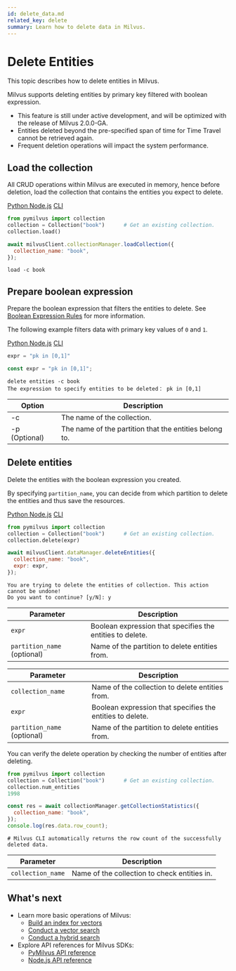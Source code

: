 ```yaml
---
id: delete_data.md
related_key: delete
summary: Learn how to delete data in Milvus.
---
```


# Delete Entities

This topic describes how to delete entities in Milvus.

Milvus supports deleting entities by primary key filtered with boolean expression.


<div class="alert caution">
    <ul>
        <li>This feature is still under active development, and will be optimized with the release of Milvus 2.0.0-GA.</li>
		<li>Entities deleted beyond the pre-specified span of time for Time Travel cannot be retrieved again.</li>
        <li>Frequent deletion operations will impact the system performance.</li>
    </ul>
</div>

## Load the collection

All CRUD operations within Milvus are executed in memory, hence before deletion, load the collection that contains the entities you expect to delete.

<div class="multipleCode">
  <a href="?python">Python </a>
  <a href="?javascript">Node.js</a>
  <a href="?cli">CLI</a>
</div>


```python
from pymilvus import collection
collection = Collection("book")      # Get an existing collection.
collection.load()
```

```javascript
await milvusClient.collectionManager.loadCollection({
  collection_name: "book",
});
```

```cli
load -c book
```

## Prepare boolean expression

Prepare the boolean expression that filters the entities to delete. See [Boolean Expression Rules](boolean.md) for more information.

The following example filters data with primary key values of `0` and `1`.

<div class="multipleCode">
  <a href="?python">Python </a>
  <a href="?javascript">Node.js</a>
  <a href="?cli">CLI</a>
</div>


```python
expr = "pk in [0,1]"
```

```javascript
const expr = "pk in [0,1]";
```

```cli
delete entities -c book
The expression to specify entities to be deleted： pk in [0,1]
```

<table class="language-cli">
    <thead>
        <tr>
            <th>Option</th>
            <th>Description</th>
        </tr>
    </thead>
    <tbody>
        <tr>
            <td>-c</td>
            <td>The name of the collection.</td>
        </tr>
        <tr>
            <td>-p (Optional)</td>
            <td>The name of the partition that the entities belong to.</td>
        </tr>
    </tbody>
</table>


## Delete entities

Delete the entities with the boolean expression you created.

By specifying `partition_name`, you can decide from which partition to delete the entities and thus save the resources.

<div class="multipleCode">
  <a href="?python">Python </a>
  <a href="?javascript">Node.js</a>
  <a href="?cli">CLI</a>
</div>


```python
from pymilvus import collection
collection = Collection("book")      # Get an existing collection.
collection.delete(expr)
```

```javascript
await milvusClient.dataManager.deleteEntities({
  collection_name: "book",
  expr: expr,
});
```

```cli
You are trying to delete the entities of collection. This action cannot be undone!
Do you want to continue? [y/N]: y
```

<table class="language-python">
	<thead>
	<tr>
		<th>Parameter</th>
		<th>Description</th>
	</tr>
	</thead>
	<tbody>
	<tr>
		<td><code>expr</code></td>
		<td>Boolean expression that specifies the entities to delete.</td>
	</tr>
  <tr>
		<td><code>partition_name</code> (optional)</td>
		<td>Name of the partition to delete entities from.</td>
	</tr>
	</tbody>
</table>

<table class="language-javascript">
	<thead>
	<tr>
		<th>Parameter</th>
		<th>Description</th>
	</tr>
	</thead>
	<tbody>
	<tr>
		<td><code>collection_name</code></td>
		<td>Name of the collection to delete entities from.</td>
	</tr>
    <tr>
		<td><code>expr</code></td>
		<td>Boolean expression that specifies the entities to delete.</td>
	</tr>
    <tr>
		<td><code>partition_name</code> (optional)</td>
		<td>Name of the partition to delete entities from.</td>
	</tr>
	</tbody>
</table>



You can verify the delete operation by checking the number of entities after deleting.

```python
from pymilvus import collection
collection = Collection("book")      # Get an existing collection.
collection.num_entities
1998
```

```javascript
const res = await collectionManager.getCollectionStatistics({
  collection_name: "book",
});
console.log(res.data.row_count);
```

```cli
# Milvus CLI automatically returns the row count of the successfully deleted data.
```

<table class="language-javascript">
	<thead>
	<tr>
		<th>Parameter</th>
		<th>Description</th>
	</tr>
	</thead>
	<tbody>
	<tr>
		<td><code>collection_name</code></td>
		<td>Name of the collection to check entities in.</td>
	</tr>
	</tbody>
</table>

## What's next

- Learn more basic operations of Milvus:
  - [Build an index for vectors](build_index.md)
  - [Conduct a vector search](search.md)
  - [Conduct a hybrid search](hybridsearch.md)
- Explore API references for Milvus SDKs:
  - [PyMilvus API reference](/api-reference/pymilvus/v2.0.0rc8/tutorial.html)
  - [Node.js API reference](/api-reference/node/v1.0.19/tutorial.html)

